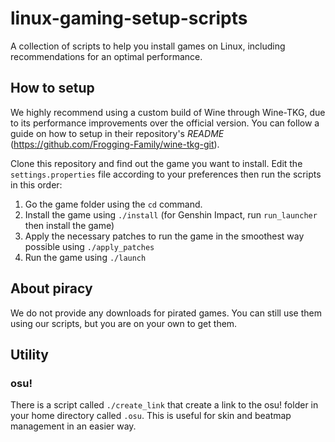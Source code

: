 # linux-gaming-setup-scripts

A collection of scripts to help you install games on Linux, including recommendations for an optimal performance.

## How to setup

We highly recommend using a custom build of Wine through Wine-TKG, due to its performance improvements over the official version. You can follow a guide on how to setup
in their repository's *README* (https://github.com/Frogging-Family/wine-tkg-git).

Clone this repository and find out the game you want to install. Edit the `settings.properties` file according to your preferences then run the scripts in this order:
1. Go the game folder using the `cd` command.
1. Install the game using `./install` (for Genshin Impact, run `run_launcher` then install the game)
2. Apply the necessary patches to run the game in the smoothest way possible using `./apply_patches`
3. Run the game using `./launch`

## About piracy

We do not provide any downloads for pirated games. You can still use them using our scripts, but you are on your own to get them.

## Utility

### osu!

There is a script called `./create_link` that create a link to the osu! folder in your home directory called `.osu`. This is useful for skin and beatmap management in an easier way.
